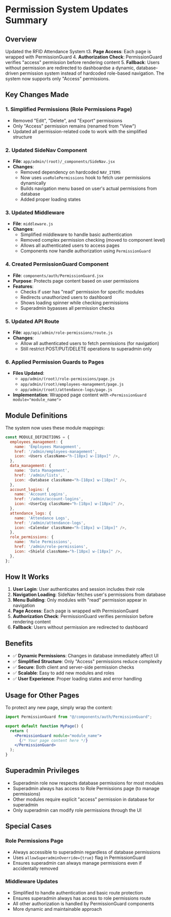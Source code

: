 # Permission System Updates Summary

## Overview
Updated the RFID Attendance System t3. **Page Access**: Each page is wrapped with PermissionGuard
4. **Authorization Check**: PermissionGuard verifies "access" permission before rendering content
5. **Fallback**: Users without permission are redirected to dashboardse a dynamic, database-driven permission system instead of hardcoded role-based navigation. The system now supports only "Access" permissions.

## Key Changes Made

### 1. Simplified Permissions (Role Permissions Page)
- Removed "Edit", "Delete", and "Export" permissions
- Only "Access" permission remains (renamed from "View")
- Updated all permission-related code to work with the simplified structure

### 2. Updated SideNav Component
- **File**: `app/admin/(root)/_components/SideNav.jsx`
- **Changes**:
  - Removed dependency on hardcoded `NAV_ITEMS`
  - Now uses `useRolePermissions` hook to fetch user permissions dynamically
  - Builds navigation menu based on user's actual permissions from database
  - Added proper loading states

### 3. Updated Middleware
- **File**: `middleware.js`
- **Changes**:
  - Simplified middleware to handle basic authentication
  - Removed complex permission checking (moved to component level)
  - Allows all authenticated users to access pages
  - Components now handle authorization using `PermissionGuard`

### 4. Created PermissionGuard Component
- **File**: `components/auth/PermissionGuard.jsx`
- **Purpose**: Protects page content based on user permissions
- **Features**:
  - Checks if user has "read" permission for specific modules
  - Redirects unauthorized users to dashboard
  - Shows loading spinner while checking permissions
  - Superadmin bypasses all permission checks

### 5. Updated API Route
- **File**: `app/api/admin/role-permissions/route.js`
- **Changes**:
  - Allow all authenticated users to fetch permissions (for navigation)
  - Still restrict POST/PUT/DELETE operations to superadmin only

### 6. Applied Permission Guards to Pages
- **Files Updated**:
  - `app/admin/(root)/role-permissions/page.js`
  - `app/admin/(root)/employees-management/page.js`
  - `app/admin/(root)/attendance-logs/page.js`
- **Implementation**: Wrapped page content with `<PermissionGuard module="module_name">`

## Module Definitions
The system now uses these module mappings:

```javascript
const MODULE_DEFINITIONS = {
  employees_management: {
    name: 'Employees Management',
    href: '/admin/employees-management',
    icon: <Users className="h-[18px] w-[18px]" />,
  },
  data_management: {
    name: 'Data Management',
    href: '/admin/lists',
    icon: <Database className="h-[18px] w-[18px]" />,
  },
  account_logins: {
    name: 'Account Logins',
    href: '/admin/account-logins',
    icon: <UserCog className="h-[18px] w-[18px]" />,
  },
  attendance_logs: {
    name: 'Attendance Logs',
    href: '/admin/attendance-logs',
    icon: <Calendar className="h-[18px] w-[18px]" />,
  },
  role_permissions: {
    name: 'Role Permissions',
    href: '/admin/role-permissions',
    icon: <Shield className="h-[18px] w-[18px]" />,
  },
};
```

## How It Works

1. **User Login**: User authenticates and session includes their role
2. **Navigation Loading**: SideNav fetches user's permissions from database
3. **Menu Building**: Only modules with "read" permission appear in navigation
4. **Page Access**: Each page is wrapped with PermissionGuard
5. **Authorization Check**: PermissionGuard verifies permission before rendering content
6. **Fallback**: Users without permission are redirected to dashboard

## Benefits

- ✅ **Dynamic Permissions**: Changes in database immediately affect UI
- ✅ **Simplified Structure**: Only "Access" permissions reduce complexity
- ✅ **Secure**: Both client and server-side permission checks
- ✅ **Scalable**: Easy to add new modules and roles
- ✅ **User Experience**: Proper loading states and error handling

## Usage for Other Pages

To protect any new page, simply wrap the content:

```jsx
import PermissionGuard from "@/components/auth/PermissionGuard";

export default function MyPage() {
  return (
    <PermissionGuard module="module_name">
      {/* Your page content here */}
    </PermissionGuard>
  );
}
```

## Superadmin Privileges

- Superadmin role now respects database permissions for most modules
- Superadmin always has access to Role Permissions page (to manage permissions)
- Other modules require explicit "access" permission in database for superadmin
- Only superadmin can modify role permissions through the UI

## Special Cases

### Role Permissions Page
- Always accessible to superadmin regardless of database permissions
- Uses `allowSuperadminOverride={true}` flag in PermissionGuard
- Ensures superadmin can always manage permissions even if accidentally removed

### Middleware Updates
- Simplified to handle authentication and basic route protection
- Ensures superadmin always has access to role permissions route
- All other authorization is handled by PermissionGuard components
- More dynamic and maintainable approach
